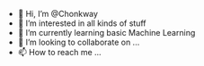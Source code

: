 - 👋 Hi, I’m @Chonkway
- 👀 I’m interested in all kinds of stuff
- 🌱 I’m currently learning basic Machine Learning
- 💞️ I’m looking to collaborate on ...
- 📫 How to reach me ...

<!---
Chonkway/Chonkway is a ✨ special ✨ repository because its `README.md` (this file) appears on your GitHub profile.
You can click the Preview link to take a look at your changes.
--->
